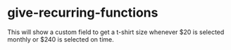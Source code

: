 # give-recurring-functions

This will show a custom field to get a t-shirt size whenever $20 is selected monthly or $240 is selected on time.
